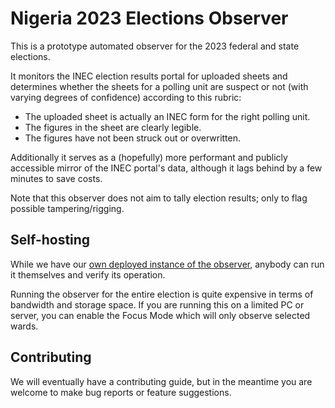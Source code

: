 # Nigeria 2023 Elections Observer

This is a prototype automated observer for the 2023 federal and state elections.

It monitors the INEC election results portal for uploaded sheets and determines whether the sheets for a polling unit are suspect or not (with varying degrees of confidence) according to this rubric:

- The uploaded sheet is actually an INEC form for the right polling unit.
- The figures in the sheet are clearly legible.
- The figures have not been struck out or overwritten.

Additionally it serves as a (hopefully) more performant and publicly accessible mirror of the INEC portal's data, although it lags behind by a few minutes to save costs.

Note that this observer does not aim to tally election results; only to flag possible tampering/rigging.

## Self-hosting

While we have our [own deployed instance of the observer](https://elections2023.sentinel-osint.org), anybody can run it themselves and verify its operation.

<!-- TODO: Setup steps -->

Running the observer for the entire election is quite expensive in terms of bandwidth and storage space. If you are running this on a limited PC or server, you can enable the Focus Mode which will only observe selected wards.

## Contributing

We will eventually have a contributing guide, but in the meantime you are welcome to make bug reports or feature suggestions.
